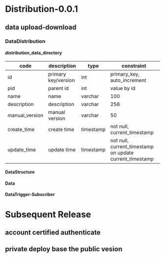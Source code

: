 # Distribution-0.0.1

## data upload-download

### DataDistribution

#### distribution_data_directory

| code           | description         | type      | constraint                                              |
| -------------- | ------------------- | --------- | ------------------------------------------------------- |
| id             | primary key/version | int       | primary_key, auto_increment                             |
| pid            | parent id           | int       | value by id                                             |
| name           | name                | varchar   | 100                                                     |
| description    | description         | varchar   | 256                                                     |
| manual_version | manual version      | varchar   | 50                                                      |
| create_time    | create time         | timestamp | not null, current_timestamp                             |
| update_time    | update time         | timestamp | not null, current_timestamp on update current_timestamp |

#### DataStructure



#### Data



#### DataTrigger-Subscriber





# Subsequent Release

## account certified authenticate

## private deploy base the public vesion